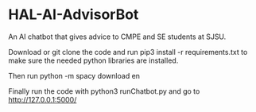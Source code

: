 # HAL-AI-AdvisorBot
An AI chatbot that gives advice to CMPE and SE students at SJSU.

Download or git clone the code and 
run pip3 install -r requirements.txt to make sure the needed python libraries are installed.

Then run python -m spacy download en

Finally run the code with python3 runChatbot.py and go to http://127.0.0.1:5000/
